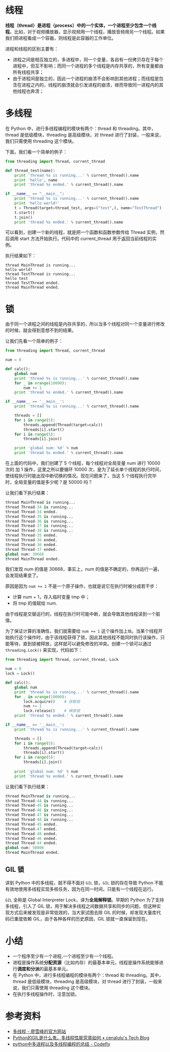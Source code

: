 # 线程

**线程（thread）是进程（process）中的一个实体，一个进程至少包含一个线程**。比如，对于视频播放器，显示视频用一个线程，播放音频用另一个线程。如果我们把进程看成一个容器，则线程是此容器的工作单位。

进程和线程的区别主要有：

- 进程之间是相互独立的，多进程中，同一个变量，各自有一份拷贝存在于每个进程中，但互不影响；而同一个进程的多个线程是内存共享的，所有变量都由所有线程共享；
- 由于进程间是独立的，因此一个进程的崩溃不会影响到其他进程；而线程是包含在进程之内的，线程的崩溃就会引发进程的崩溃，继而导致同一进程内的其他线程也奔溃；

# 多线程

在 Python 中，进行多线程编程的模块有两个：thread 和 threading。其中，thread 是低级模块，threading 是高级模块，对 thread 进行了封装，一般来说，我们只需使用 threading 这个模块。

下面，我们看一个简单的例子：

```python
from threading import Thread, current_thread

def thread_test(name):
    print 'thread %s is running...' % current_thread().name
    print 'hello', name
    print 'thread %s ended.' % current_thread().name

if __name__ == "__main__":
    print 'thread %s is running...' % current_thread().name
    print 'hello world!'
    t = Thread(target=thread_test, args=("test",), name="TestThread")
    t.start()
    t.join()
    print 'thread %s ended.' % current_thread().name
```

可以看到，创建一个新的线程，就是把一个函数和函数参数传给 Thread 实例，然后调用 start 方法开始执行。代码中的 current_thread 用于返回当前线程的实例。

执行结果如下：

```
thread MainThread is running...
hello world!
thread TestThread is running...
hello test
thread TestThread ended.
thread MainThread ended.
```

# 锁

由于同一个进程之间的线程是内存共享的，所以当多个线程对同一个变量进行修改的时候，就会得到意想不到的结果。

让我们先看一个简单的例子：

```python
from threading import Thread, current_thread

num = 0

def calc():
    global num
    print 'thread %s is running...' % current_thread().name
    for _ in xrange(10000):
        num += 1
    print 'thread %s ended.' % current_thread().name

if __name__ == '__main__':
    print 'thread %s is running...' % current_thread().name

    threads = []
    for i in range(5):
        threads.append(Thread(target=calc))
        threads[i].start()
    for i in range(5):
        threads[i].join()

    print 'global num: %d' % num
    print 'thread %s ended.' % current_thread().name
```

在上面的代码中，我们创建了 5 个线程，每个线程对全局变量 num 进行 10000 次的 加 1 操作，这里之所以要循环 10000 次，是为了延长单个线程的执行时间，使线程执行时能出现中断切换的情况。现在问题来了，当这 5 个线程执行完毕时，全局变量的值是多少呢？是 50000 吗？

让我们看下执行结果：

```python
thread MainThread is running...
thread Thread-34 is running...
thread Thread-34 ended.
thread Thread-35 is running...
thread Thread-36 is running...
thread Thread-37 is running...
thread Thread-38 is running...
thread Thread-35 ended.
thread Thread-38 ended.
thread Thread-36 ended.
thread Thread-37 ended.
global num: 30668
thread MainThread ended.
```

我们发现 num 的值是 30668，事实上，num 的值是不确定的，你再运行一遍，会发现结果变了。

原因是因为 `num += 1` 不是一个原子操作，也就是说它在执行时被分成若干步：

- 计算 num + 1，存入临时变量 tmp 中；
- 将 tmp 的值赋给 num.

由于线程是交替运行的，线程在执行时可能中断，就会导致其他线程读到一个脏值。

为了保证计算的准确性，我们就需要给 `num += 1` 这个操作加上`锁`。当某个线程开始执行这个操作时，由于该线程获得了锁，因此其他线程不能同时执行该操作，只能等待，直到锁被释放，这样就可以避免修改的冲突。创建一个锁可以通过 `threading.Lock()` 来实现，代码如下：

```python
from threading import Thread, current_thread, Lock

num = 0
lock = Lock()

def calc():
    global num
    print 'thread %s is running...' % current_thread().name
    for _ in xrange(10000):
        lock.acquire()    # 获取锁
        num += 1
        lock.release()    # 释放锁
    print 'thread %s ended.' % current_thread().name

if __name__ == '__main__':
    print 'thread %s is running...' % current_thread().name

    threads = []
    for i in range(5):
        threads.append(Thread(target=calc))
        threads[i].start()
    for i in range(5):
        threads[i].join()
    
    print 'global num: %d' % num
    print 'thread %s ended.' % current_thread().name
```

让我们看下执行结果：

```python
thread MainThread is running...
thread Thread-44 is running...
thread Thread-45 is running...
thread Thread-46 is running...
thread Thread-47 is running...
thread Thread-48 is running...
thread Thread-45 ended.
thread Thread-47 ended.
thread Thread-48 ended.
thread Thread-46 ended.
thread Thread-44 ended.
global num: 50000
thread MainThread ended.
```

## GIL 锁

讲到 Python 中的多线程，就不得不面对 `GIL` 锁，`GIL` 锁的存在导致 Python 不能有效地使用多线程实现多核任务，因为在同一时间，只能有一个线程在运行。

`GIL` 全称是 Global Interpreter Lock，译为**全局解释锁**。早期的 Python 为了支持多线程，引入了 GIL 锁，用于解决多线程之间数据共享和同步的问题。但这种实现方式后来被发现是非常低效的，当大家试图去除 GIL 的时候，却发现大量库代码已重度依赖 GIL，由于各种各样的历史原因，GIL 锁就一直保留到现在。

# 小结

- 一个程序至少有一个进程,一个进程至少有一个线程。
- 进程是操作系统**分配资源**（比如内存）的最基本单元，线程是操作系统能够进行**调度和分派**的最基本单元。
- 在 Python 中，进行多线程编程的模块有两个：thread 和 threading。其中，thread 是低级模块，threading 是高级模块，对 thread 进行了封装，一般来说，我们只需使用 threading 这个模块。
- 在执行多线程操作时，注意加锁。

# 参考资料

- [多线程 - 廖雪峰的官方网站](http://www.liaoxuefeng.com/wiki/0014316089557264a6b348958f449949df42a6d3a2e542c000/00143192823818768cd506abbc94eb5916192364506fa5d000)
- [Python的GIL是什么鬼，多线程性能究竟如何 • cenalulu's Tech Blog](http://cenalulu.github.io/python/gil-in-python/)
- [python中多进程以及多线程编程的总结 - Codefly](http://sunms.codefly.top/2016/11/05/python%E4%B8%AD%E5%A4%9A%E8%BF%9B%E7%A8%8B%E4%BB%A5%E5%8F%8A%E5%A4%9A%E7%BA%BF%E7%A8%8B%E7%BC%96%E7%A8%8B%E7%9A%84%E6%80%BB%E7%BB%93/)


